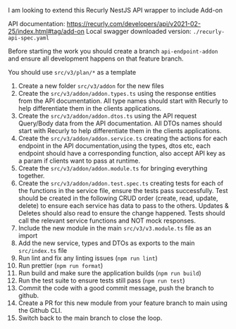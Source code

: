 I am looking to extend this Recurly NestJS API wrapper to include Add-on

API documentation: https://recurly.com/developers/api/v2021-02-25/index.html#tag/add-on
Local swagger downloaded version: `./recurly-api-spec.yaml`

Before starting the work you should create a branch `api-endpoint-addon` and ensure all development happens on that feature branch.

You should use `src/v3/plan/*` as a template

1. Create a new folder `src/v3/addon` for the new files
2. Create the `src/v3/addon/addon.types.ts` using the response entities from the API documentation. All type names should start with Recurly to help differentiate them in the clients applications. 
3. Create the `src/v3/addon/addon.dtos.ts` using the API request Query/Body data from the API documentation. All DTOs names should start with Recurly to help differentiate them in the clients applications. 
4. Create the `src/v3/addon/addon.service.ts` creating the actions for each endpoint in the API documentation,using the types, dtos etc, each endpoint should have a corresponding function, also accept API key as a param if clients want to pass at runtime. 
5. Create the `src/v3/addon/addon.module.ts` for bringing everything together.
6. Create the `src/v3/addon/addon.test.spec.ts` creating tests for each of the functions in the service file, ensure the tests pass successfully. Test should be created in the following CRUD order (create, read, update, delete) to ensure each service has data to pass to the others. Updates & Deletes should also read to ensure the change happened. Tests should call the relevant service functions and NOT mock responses. 
7. Include the new module in the main `src/v3/v3.module.ts` file as an import
8. Add the new service, types and DTOs as exports to the main `src/index.ts` file
9. Run lint and fix any linting issues (`npm run lint`)
10. Run prettier (`npm run format`)
11. Run build and make sure the application builds (`npm run build`)
12. Run the test suite to ensure tests still pass (`npm run test`)
13. Commit the code with a good commit message, push the branch to github.
14. Create a PR for this new module from your feature branch to main using the Github CLI.
15. Switch back to the main branch to close the loop.
